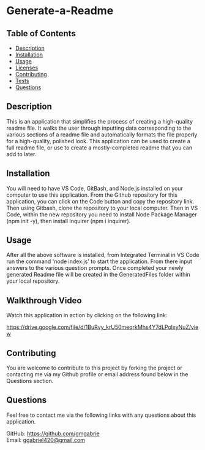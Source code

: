 # Generate-a-Readme

  

  ## Table of Contents
  * [Description](#description)
  * [Installation](#installation)
  * [Usage](#usage)
  * [Licenses](#licenses)
  * [Contributing](#contributing)
  * [Tests](#tests)
  * [Questions](#questions)

  ## Description
  This is an application that simplifies the process of creating a high-quality readme file.  It walks the user through inputting data corresponding to the various sections of a readme file and automatically formats the file properly for a high-quality, polished look.  This application can be used to create a full readme file, or use to create a mostly-completed readme that you can add to later.

  ## Installation
  You will need to have VS Code, GitBash, and Node.js installed on your computer to use this application.  From the Github repository for this application, you can click on the Code button and copy the repository link.  Then using Gitbash, clone the repository to your local computer.  Then in VS Code, within the new repository you need to install Node Package Manager (npm init -y), then install Inquirer (npm i inquirer).

  ## Usage
  After all the above software is installed, from Integrated Terminal in VS Code run the command 'node index.js' to start the application.  From there input answers to the various question prompts.  Once completed your newly generated Readme file will be created in the GeneratedFiles folder within your local repository.

  ## Walkthrough Video
  Watch this application in action by clicking on the following link:

  https://drive.google.com/file/d/1BuRvy_krU50meqrkMhs4Y7dLPolxyNuZ/view  

  ## Contributing
  You are welcome to contribute to this project by forking the project or contacting me via my Github profile or email address found below in the Questions section.  


  ## Questions
  Feel free to contact me via the following links with any questions about this application.
  
  GitHub: https://github.com/gmgabrie  
  Email: ggabriel420@gmail.com
